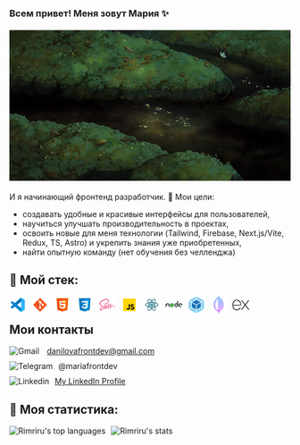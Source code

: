 ### Всем привет! Меня зовут Мария ✨
<p align="center">
 <img alt="Greeting gif" style="display: block; margin: 20px auto;" src="./images/greeting-gif.gif">
</p>

И я начинающий фронтенд разработчик. 🤠 Мои цели:
 - создавать удобные и красивые интерфейсы для пользователей, 
 - научиться улучшать производительность в проектах,
 - освоить новые для меня технологии (Tailwind, Firebase, Next.js/Vite, Redux, TS, Astro) и укрепить знания уже приобретенных,
 - найти опытную команду (нет обучения без челленджа)

## 👀 Мой стек:
  <img align="left" width="30" style="margin-right: 10px;" alt="VS Code" src="./images/vscode.png" >
  <img align="left" width="30" style="margin-right: 10px;" alt="Git" src="./images/git.png" >
  <img align="left" width="30" style="margin-right: 10px;" alt="HTML" src="./images/html.png" >
  <img align="left" width="30" style="margin-right: 10px;" alt="CSS" src="./images/css.png" >
  <img align="left" width="30" style="margin-right: 10px;" alt="Sass" src="./images/sass.png" >
  <img align="left" width="30" style="margin-right: 10px;" alt="Javascript" src="./images/javascript.png" >
  <img align="left" width="30" style="margin-right: 10px;" alt="React" src="./images/react.png" >
  <img align="left" width="30" style="margin-right: 10px;" alt="Node.js" src="./images/nodejs.png" >
  <img align="left" width="30" style="margin-right: 10px;" alt="Webpack" src="./images/webpack.png" >
  <img align="left" width="30" style="margin-right: 10px;" alt="Mongo Db" src="./images/mongodb.png" >
  <img align="left" width="30" style="margin-right: 10px;" alt="Express.js" src="./images/expressjs.png" >
  <br>

## Мои контакты
<img width="30" style="margin-right: 10px; vertical-align: bottom;" src="https://img.icons8.com/color/48/gmail-new.png" alt="Gmail"> <danilovafrontdev@gmail.com>
<br>
<img width="30" style="margin-right: 10px; margin-top: 10px; vertical-align: bottom;" src="https://img.icons8.com/color/48/telegram-app--v1.png" alt="Telegram">@mariafrontdev
<br>
<img width="30" style="margin-right: 10px; margin-top: 10px; vertical-align: bottom;" src="https://img.icons8.com/color/48/linkedin.png" alt="Linkedin">[My LinkedIn Profile](https://www.linkedin.com/in/maria-danilova-995205240/)

## 🗿 Моя статистика:

<img alt="Rimriru's top languages" style="height: 170px; margin-right: 10px;" src="https://github-readme-stats.vercel.app/api/top-langs/?username=Rimriru&layout=compact&theme=transparent"><img alt="Rimriru's stats" src="https://github-readme-stats.vercel.app/api?username=Rimriru&show_icons=true&theme=transparent&rank_icon=percentile&hide=contribs">
